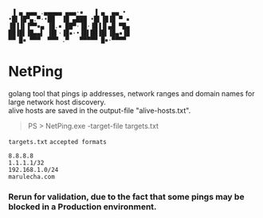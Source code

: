 ```
 ▐ ▄ ▄▄▄ .▄▄▄▄▄ ▄▄▄·▪   ▐ ▄  ▄▄ • 
•█▌▐█▀▄.▀·•██  ▐█ ▄███ •█▌▐█▐█ ▀ ▪
▐█▐▐▌▐▀▀▪▄ ▐█.▪ ██▀·▐█·▐█▐▐▌▄█ ▀█▄
██▐█▌▐█▄▄▌ ▐█▌·▐█▪·•▐█▌██▐█▌▐█▄▪▐█
▀▀ █▪ ▀▀▀  ▀▀▀ .▀   ▀▀▀▀▀ █▪·▀▀▀▀
```
# NetPing
golang tool that pings ip addresses, network ranges and domain names for large network host discovery.\
alive hosts are saved in the output-file "alive-hosts.txt".

>PS > NetPing.exe -target-file targets.txt

`targets.txt` `accepted formats`
```
8.8.8.8
1.1.1.1/32
192.168.1.0/24
marulecha.com
```

### Rerun for validation, due to the fact that some pings may be blocked in a Production environment.
